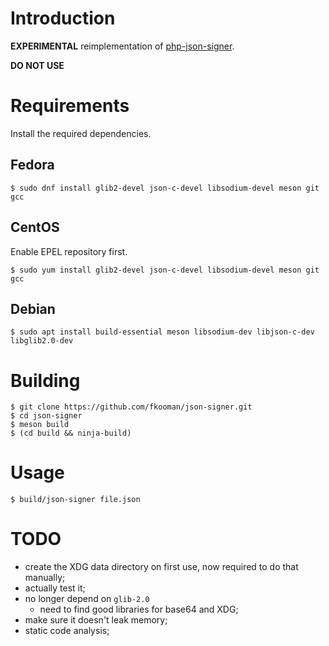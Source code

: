 # Introduction

**EXPERIMENTAL** reimplementation of 
[php-json-signer](https://github.com/fkooman/php-json-signer).

**DO NOT USE**

# Requirements

Install the required dependencies.

## Fedora
    
    $ sudo dnf install glib2-devel json-c-devel libsodium-devel meson git gcc

## CentOS
    
Enable EPEL repository first.

    $ sudo yum install glib2-devel json-c-devel libsodium-devel meson git gcc

## Debian

    $ sudo apt install build-essential meson libsodium-dev libjson-c-dev libglib2.0-dev

# Building

    $ git clone https://github.com/fkooman/json-signer.git
    $ cd json-signer
    $ meson build
    $ (cd build && ninja-build)

# Usage

    $ build/json-signer file.json

# TODO

- create the XDG data directory on first use, now required to do that manually;
- actually test it;
- no longer depend on `glib-2.0`
  - need to find good libraries for base64 and XDG;
- make sure it doesn't leak memory;
- static code analysis;
